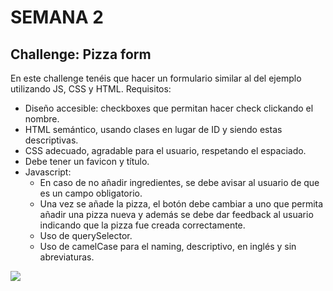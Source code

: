 # SEMANA 2

## Challenge: Pizza form

En este challenge tenéis que hacer un formulario similar al del ejemplo utilizando JS, CSS y HTML.
Requisitos:

- Diseño accesible: checkboxes que permitan hacer check clickando el nombre.
- HTML semántico, usando clases en lugar de ID y siendo estas descriptivas.
- CSS adecuado, agradable para el usuario, respetando el espaciado.
- Debe tener un favicon y título.
- Javascript:
  - En caso de no añadir ingredientes, se debe avisar al usuario de que es un campo obligatorio.
  - Una vez se añade la pizza, el botón debe cambiar a uno que permita añadir una pizza nueva y además se debe dar feedback al usuario indicando que la pizza fue creada correctamente.
  - Uso de querySelector.
  - Uso de camelCase para el naming, descriptivo, en inglés y sin abreviaturas.

![](challenge-pizza.gif)
